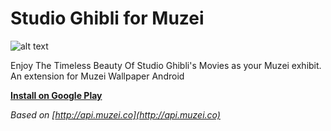 Studio Ghibli for Muzei
======================

![alt text](https://github.com/eboudrant/net.ebt.muzei.miyazaki/raw/develop/docs/screenshots/app.jpg "Screenshots")

Enjoy The Timeless Beauty Of Studio Ghibli's Movies as your Muzei exhibit.
An extension for Muzei Wallpaper Android 

**[Install on Google Play](https://play.google.com/store/apps/details?id=net.ebt.muzei.miyazaki)**

*Based on  [http://api.muzei.co](http://api.muzei.co)*
